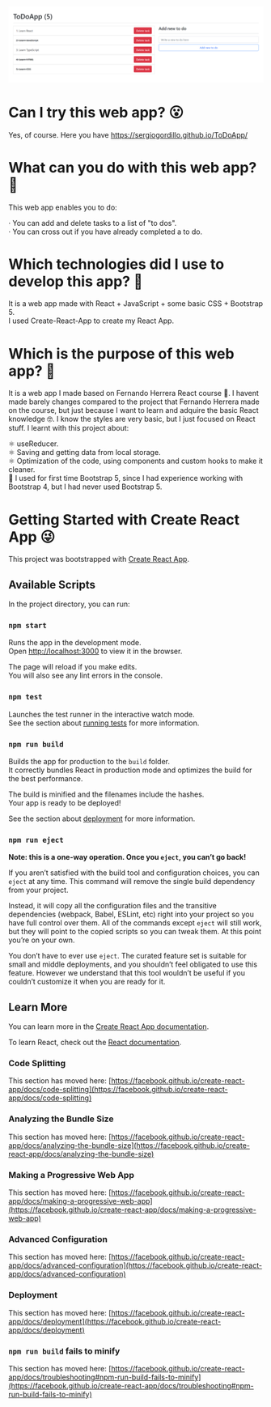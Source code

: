 <img src=https://github.com/SergioGordillo/ToDoApp/blob/main/homeToDoApp.png alt="Home of ToDoApp"/>

# Can I try this web app? :open_mouth:

Yes, of course. Here you have https://sergiogordillo.github.io/ToDoApp/

# What can you do with this web app? :thinking:

This web app enables you to do:

· You can add and delete tasks to a list of "to dos". <br>
· You can cross out if you have already completed a to do. <br>

# Which technologies did I use to develop this app? :thinking:

It is a web app made with React + JavaScript + some basic CSS + Bootstrap 5. <br>
I used Create-React-App to create my React App. <br>

# Which is the purpose of this web app? :thinking:

It is a web app I made based on Fernando Herrera React course 🧐. I havent made barely changes compared to the project that Fernando Herrera made on the course, but just because I want to learn and adquire the basic React knowledge 🤓. I know the styles are very basic, but I just focused on React stuff. I learnt with this project about:

:atom_symbol: useReducer.  <br>
:atom_symbol: Saving and getting data from local storage.  <br>
:atom_symbol: Optimization of the code, using components and custom hooks to make it cleaner.  <br>
:art: I used for first time Bootstrap 5, since I had experience working with Bootstrap 4, but I had never used Bootstrap 5.  <br>

# Getting Started with Create React App :stuck_out_tongue_winking_eye:

This project was bootstrapped with [Create React App](https://github.com/facebook/create-react-app).

## Available Scripts

In the project directory, you can run:

### `npm start`

Runs the app in the development mode.\
Open [http://localhost:3000](http://localhost:3000) to view it in the browser.

The page will reload if you make edits.\
You will also see any lint errors in the console.

### `npm test`

Launches the test runner in the interactive watch mode.\
See the section about [running tests](https://facebook.github.io/create-react-app/docs/running-tests) for more information.

### `npm run build`

Builds the app for production to the `build` folder.\
It correctly bundles React in production mode and optimizes the build for the best performance.

The build is minified and the filenames include the hashes.\
Your app is ready to be deployed!

See the section about [deployment](https://facebook.github.io/create-react-app/docs/deployment) for more information.

### `npm run eject`

**Note: this is a one-way operation. Once you `eject`, you can’t go back!**

If you aren’t satisfied with the build tool and configuration choices, you can `eject` at any time. This command will remove the single build dependency from your project.

Instead, it will copy all the configuration files and the transitive dependencies (webpack, Babel, ESLint, etc) right into your project so you have full control over them. All of the commands except `eject` will still work, but they will point to the copied scripts so you can tweak them. At this point you’re on your own.

You don’t have to ever use `eject`. The curated feature set is suitable for small and middle deployments, and you shouldn’t feel obligated to use this feature. However we understand that this tool wouldn’t be useful if you couldn’t customize it when you are ready for it.

## Learn More

You can learn more in the [Create React App documentation](https://facebook.github.io/create-react-app/docs/getting-started).

To learn React, check out the [React documentation](https://reactjs.org/).

### Code Splitting

This section has moved here: [https://facebook.github.io/create-react-app/docs/code-splitting](https://facebook.github.io/create-react-app/docs/code-splitting)

### Analyzing the Bundle Size

This section has moved here: [https://facebook.github.io/create-react-app/docs/analyzing-the-bundle-size](https://facebook.github.io/create-react-app/docs/analyzing-the-bundle-size)

### Making a Progressive Web App

This section has moved here: [https://facebook.github.io/create-react-app/docs/making-a-progressive-web-app](https://facebook.github.io/create-react-app/docs/making-a-progressive-web-app)

### Advanced Configuration

This section has moved here: [https://facebook.github.io/create-react-app/docs/advanced-configuration](https://facebook.github.io/create-react-app/docs/advanced-configuration)

### Deployment

This section has moved here: [https://facebook.github.io/create-react-app/docs/deployment](https://facebook.github.io/create-react-app/docs/deployment)

### `npm run build` fails to minify

This section has moved here: [https://facebook.github.io/create-react-app/docs/troubleshooting#npm-run-build-fails-to-minify](https://facebook.github.io/create-react-app/docs/troubleshooting#npm-run-build-fails-to-minify)
